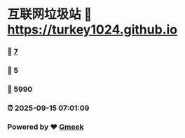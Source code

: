 # 互联网垃圾站 :link: https://turkey1024.github.io 
### :page_facing_up: [7](https://turkey1024.github.io/tag.html) 
### :speech_balloon: 5 
### :hibiscus: 5990 
### :alarm_clock: 2025-09-15 07:01:09 
### Powered by :heart: [Gmeek](https://github.com/Meekdai/Gmeek)
